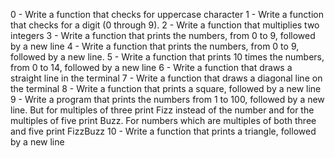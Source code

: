 0 - Write a function that checks for uppercase character
1 - Write a function that checks for a digit (0 through 9).
2 - Write a function that multiplies two integers
3 - Write a function that prints the numbers, from 0 to 9, followed by a new line
4 - Write a function that prints the numbers, from 0 to 9, followed by a new line.
5 - Write a function that prints 10 times the numbers, from 0 to 14, followed by a new line
6 - Write a function that draws a straight line in the terminal
7 - Write a function that draws a diagonal line on the terminal
8 - Write a function that prints a square, followed by a new line
9 - Write a program that prints the numbers from 1 to 100, followed by a new line. But for multiples of three print Fizz instead of the number and for the multiples of five print Buzz. For numbers which are multiples of both three and five print FizzBuzz
10 - Write a function that prints a triangle, followed by a new line
